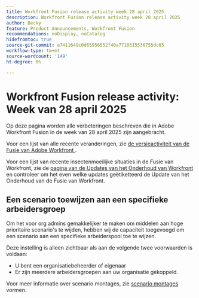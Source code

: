 ```yaml
---
title: Workfront Fusion release activity week 28 april 2025
description: Workfront Fusion release activity week 28 april 2025
author: Becky
feature: Product Announcements, Workfront Fusion
recommendations: noDisplay, noCatalog
hidefromtoc: true
source-git-commit: a7411649c0d65956552f40a7710315536755dc65
workflow-type: tm+mt
source-wordcount: '149'
ht-degree: 0%

---
```


# Workfront Fusion release activity: Week van 28 april 2025

Op deze pagina worden alle verbeteringen beschreven die in Adobe Workfront Fusion in de week van 28 april 2025 zijn aangebracht.

Voor een lijst van alle recente veranderingen, zie [ de versieactiviteit van de Fusie van Adobe Workfront ](/help/workfront-fusion/fusion-product-releases/fusion-release-activity.md).

Voor een lijst van recente insectenmoeilijke situaties in de Fusie van Workfront, zie de [ pagina van de Updates van het Onderhoud van Workfront ](https://experienceleague.adobe.com/en/docs/workfront-known-issues/releases/current-updates) en controleer om het even welke updates geëtiketteerd de Update van het Onderhoud van de Fusie van Workfront.

## Een scenario toewijzen aan een specifieke arbeidersgroep

Om het voor org admins gemakkelijker te maken om middelen aan hoge prioritaire scenario&#39;s te wijden, hebben wij de capaciteit toegevoegd om een scenario aan een specifieke arbeiderspool toe te wijzen.

Deze instelling is alleen zichtbaar als aan de volgende twee voorwaarden is voldaan:

* U bent een organisatiebeheerder of eigenaar
* Er zijn meerdere arbeidersgroepen aan uw organisatie gekoppeld.

Voor meer informatie over scenario montages, zie [ scenario montages ](/help/workfront-fusion/create-scenarios/config-scenarios-settings/configure-scenario-settings.md) vormen.

